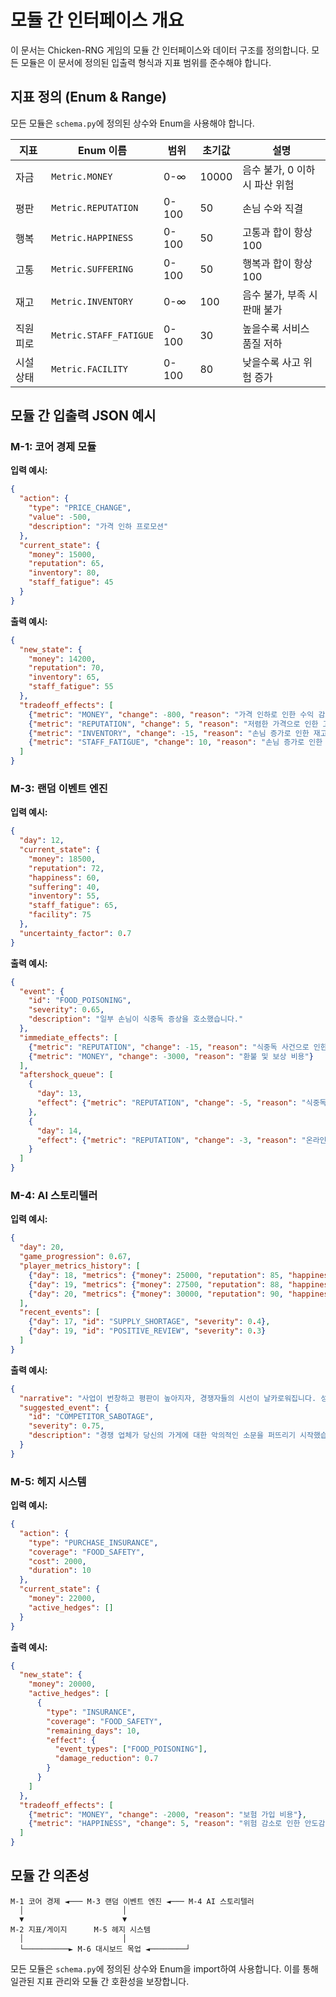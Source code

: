 # 모듈 간 인터페이스 개요

이 문서는 Chicken-RNG 게임의 모듈 간 인터페이스와 데이터 구조를 정의합니다. 모든 모듈은 이 문서에 정의된 입출력 형식과 지표 범위를 준수해야 합니다.

## 지표 정의 (Enum & Range)

모든 모듈은 `schema.py`에 정의된 상수와 Enum을 사용해야 합니다.

| 지표 | Enum 이름 | 범위 | 초기값 | 설명 |
|------|-----------|------|--------|------|
| 자금 | `Metric.MONEY` | 0-∞ | 10000 | 음수 불가, 0 이하 시 파산 위험 |
| 평판 | `Metric.REPUTATION` | 0-100 | 50 | 손님 수와 직결 |
| 행복 | `Metric.HAPPINESS` | 0-100 | 50 | 고통과 합이 항상 100 |
| 고통 | `Metric.SUFFERING` | 0-100 | 50 | 행복과 합이 항상 100 |
| 재고 | `Metric.INVENTORY` | 0-∞ | 100 | 음수 불가, 부족 시 판매 불가 |
| 직원 피로 | `Metric.STAFF_FATIGUE` | 0-100 | 30 | 높을수록 서비스 품질 저하 |
| 시설 상태 | `Metric.FACILITY` | 0-100 | 80 | 낮을수록 사고 위험 증가 |

## 모듈 간 입출력 JSON 예시

### M-1: 코어 경제 모듈

**입력 예시:**
```json
{
  "action": {
    "type": "PRICE_CHANGE",
    "value": -500,
    "description": "가격 인하 프로모션"
  },
  "current_state": {
    "money": 15000,
    "reputation": 65,
    "inventory": 80,
    "staff_fatigue": 45
  }
}
```

**출력 예시:**
```json
{
  "new_state": {
    "money": 14200,
    "reputation": 70,
    "inventory": 65,
    "staff_fatigue": 55
  },
  "tradeoff_effects": [
    {"metric": "MONEY", "change": -800, "reason": "가격 인하로 인한 수익 감소"},
    {"metric": "REPUTATION", "change": 5, "reason": "저렴한 가격으로 인한 고객 만족도 증가"},
    {"metric": "INVENTORY", "change": -15, "reason": "손님 증가로 인한 재고 소진"},
    {"metric": "STAFF_FATIGUE", "change": 10, "reason": "손님 증가로 인한 업무량 증가"}
  ]
}
```

### M-3: 랜덤 이벤트 엔진

**입력 예시:**
```json
{
  "day": 12,
  "current_state": {
    "money": 18500,
    "reputation": 72,
    "happiness": 60,
    "suffering": 40,
    "inventory": 55,
    "staff_fatigue": 65,
    "facility": 75
  },
  "uncertainty_factor": 0.7
}
```

**출력 예시:**
```json
{
  "event": {
    "id": "FOOD_POISONING",
    "severity": 0.65,
    "description": "일부 손님이 식중독 증상을 호소했습니다."
  },
  "immediate_effects": [
    {"metric": "REPUTATION", "change": -15, "reason": "식중독 사건으로 인한 평판 하락"},
    {"metric": "MONEY", "change": -3000, "reason": "환불 및 보상 비용"}
  ],
  "aftershock_queue": [
    {
      "day": 13,
      "effect": {"metric": "REPUTATION", "change": -5, "reason": "식중독 뉴스 확산"}
    },
    {
      "day": 14,
      "effect": {"metric": "REPUTATION", "change": -3, "reason": "온라인 리뷰 악화"}
    }
  ]
}
```

### M-4: AI 스토리텔러

**입력 예시:**
```json
{
  "day": 20,
  "game_progression": 0.67,
  "player_metrics_history": [
    {"day": 18, "metrics": {"money": 25000, "reputation": 85, "happiness": 70}},
    {"day": 19, "metrics": {"money": 27500, "reputation": 88, "happiness": 72}},
    {"day": 20, "metrics": {"money": 30000, "reputation": 90, "happiness": 75}}
  ],
  "recent_events": [
    {"day": 17, "id": "SUPPLY_SHORTAGE", "severity": 0.4},
    {"day": 19, "id": "POSITIVE_REVIEW", "severity": 0.3}
  ]
}
```

**출력 예시:**
```json
{
  "narrative": "사업이 번창하고 평판이 높아지자, 경쟁자들의 시선이 날카로워집니다. 성공은 때로 예상치 못한 도전을 불러옵니다.",
  "suggested_event": {
    "id": "COMPETITOR_SABOTAGE",
    "severity": 0.75,
    "description": "경쟁 업체가 당신의 가게에 대한 악의적인 소문을 퍼뜨리기 시작했습니다."
  }
}
```

### M-5: 헤지 시스템

**입력 예시:**
```json
{
  "action": {
    "type": "PURCHASE_INSURANCE",
    "coverage": "FOOD_SAFETY",
    "cost": 2000,
    "duration": 10
  },
  "current_state": {
    "money": 22000,
    "active_hedges": []
  }
}
```

**출력 예시:**
```json
{
  "new_state": {
    "money": 20000,
    "active_hedges": [
      {
        "type": "INSURANCE",
        "coverage": "FOOD_SAFETY",
        "remaining_days": 10,
        "effect": {
          "event_types": ["FOOD_POISONING"],
          "damage_reduction": 0.7
        }
      }
    ]
  },
  "tradeoff_effects": [
    {"metric": "MONEY", "change": -2000, "reason": "보험 가입 비용"},
    {"metric": "HAPPINESS", "change": 5, "reason": "위험 감소로 인한 안도감"}
  ]
}
```

## 모듈 간 의존성

```
M-1 코어 경제 ◄─── M-3 랜덤 이벤트 엔진 ◄─── M-4 AI 스토리텔러
  │                      │
  ▼                      ▼
M-2 지표/게이지      M-5 헤지 시스템
  │                      │
  └──────────► M-6 대시보드 목업 ◄────────┘
```

모든 모듈은 `schema.py`에 정의된 상수와 Enum을 import하여 사용합니다. 이를 통해 일관된 지표 관리와 모듈 간 호환성을 보장합니다.
